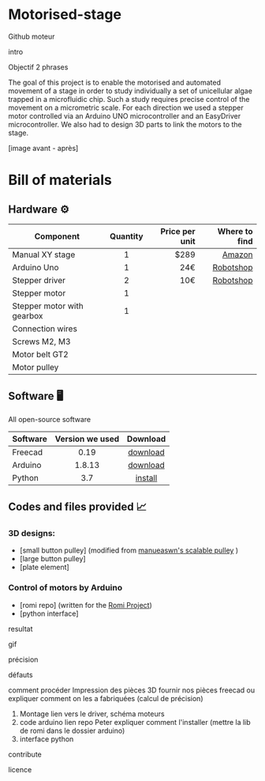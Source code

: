 # Motorised-stage

Github moteur

intro

Objectif 2 phrases

The goal of this project is to enable the motorised and automated movement of a stage in order to study individually a set of unicellular algae trapped in a microfluidic chip. Such a study requires precise control of the movement on a micrometric scale. For each direction we used a stepper motor controlled via an Arduino UNO microcontroller and an EasyDriver microcontroller. We also had to design 3D parts to link the motors to the stage. 

[image avant - après]


# Bill of materials

## Hardware :gear:

| Component|      Quantity      |  Price per unit | Where to find |  
|----------|:-------------:|------:|------:|  
| Manual XY stage |  1 | $289 | [Amazon](https://www.manualpositioning.com/e_products_show/?id=45)|  
| Arduino Uno |    1   |   24€ | [Robotshop](https://www.robotshop.com/eu/fr/microcontroleur-arduino-uno-r3-usb.html)|  
| Stepper driver | 2 |    10€ | [Robotshop](https://www.robotshop.com/eu/fr/controleur-moteur-pas-easydriver.html?gclid=EAIaIQobChMIhLiChaj58QIVxQwGAB1bUgYvEAQYASABEgIi8vD_BwE) |  
| Stepper motor |1 | |  
| Stepper motor with gearbox | 1| |  
| Connection wires | | |  
| Screws M2, M3 | | |  
| Motor belt GT2 | | |
| Motor pulley | | | |

## Software :desktop_computer:
All open-source software

| Software | Version we used | Download |
|----------|:-------------:|:-------------:|  
| Freecad | 0.19 |  [download](https://wiki.freecadweb.org/Download)
| Arduino | 1.8.13 | [download](https://www.arduino.cc/en/software)
| Python  | 3.7 |[install](https://github.com/Alienor134/Teaching/blob/master/Python/Installing_Anaconda_creating_environment.md)



## Codes and files provided :chart_with_upwards_trend:

### 3D designs: 
- [small button pulley]  (modified from [manueaswn's scalable pulley](https://www.thingiverse.com/thing:387598 ) )
- [large button pulley]
- [plate element]

### Control of motors by Arduino 
- [romi repo] (written for the [Romi Project](https://github.com/romi/libromi))
- [python interface]


resultat 

gif

précision

défauts



comment procéder
Impression des pièces 3D
fournir nos pièces freecad ou expliquer comment on les a fabriquées (calcul de précision)
1. Montage 
lien vers le driver, schéma moteurs
3. code arduino
lien repo Peter expliquer comment l'installer (mettre la lib de romi dans le dossier arduino)
4. interface python

contribute 

licence

